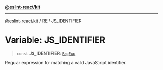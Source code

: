 [**@eslint-react/kit**](../../../../README.md)

***

[@eslint-react/kit](../../../../README.md) / [RE](../README.md) / JS\_IDENTIFIER

# Variable: JS\_IDENTIFIER

> `const` **JS\_IDENTIFIER**: [`RegExp`](https://developer.mozilla.org/docs/Web/JavaScript/Reference/Global_Objects/RegExp)

Regular expression for matching a valid JavaScript identifier.
